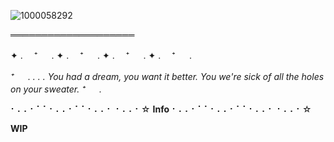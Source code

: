 ![1000058292](https://github.com/user-attachments/assets/4285e1d3-9158-4986-8af7-2513ce138001)

   ════════════════════

✦ . 　⁺ 　 . ✦ . 　⁺ 　 . ✦ . 　⁺ 　 . ✦ . 　⁺ 　 .
            
    

*⁺ 　 . . . . You had a dream, you want it better. You we're sick of all the holes on your sweater. ⁺ 　 .*

                           

⠂⠄⠄⠂⠁⠁⠂⠄⠄⠂⠁⠁⠂⠄⠄⠂ ⠂⠄⠄⠂☆ **Info**
⠂⠄⠄⠂⠁⠁⠂⠄⠄⠂⠁⠁⠂⠄⠄⠂ ⠂⠄⠄⠂☆



**WIP**
